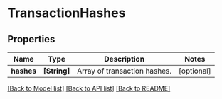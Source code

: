 # TransactionHashes

## Properties
Name | Type | Description | Notes
------------ | ------------- | ------------- | -------------
**hashes** | **[String]** | Array of transaction hashes. | [optional] 

[[Back to Model list]](../README.md#documentation-for-models) [[Back to API list]](../README.md#documentation-for-api-endpoints) [[Back to README]](../README.md)


